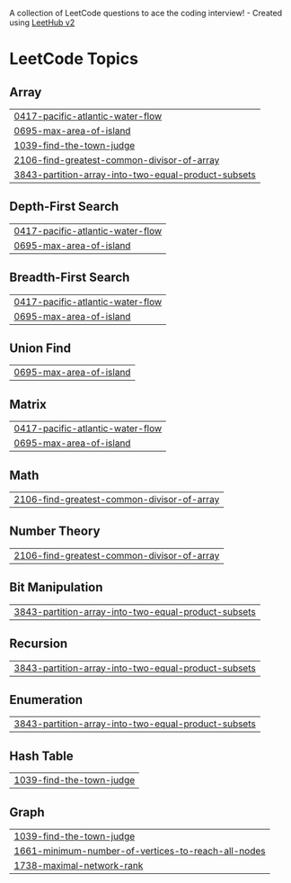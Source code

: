 A collection of LeetCode questions to ace the coding interview! - Created using [LeetHub v2](https://github.com/arunbhardwaj/LeetHub-2.0)
<!---LeetCode Topics Start-->
# LeetCode Topics
## Array
|  |
| ------- |
| [0417-pacific-atlantic-water-flow](https://github.com/Abhay-Rwt/problem-solving-vault/tree/master/0417-pacific-atlantic-water-flow) |
| [0695-max-area-of-island](https://github.com/Abhay-Rwt/problem-solving-vault/tree/master/0695-max-area-of-island) |
| [1039-find-the-town-judge](https://github.com/Abhay-Rwt/problem-solving-vault/tree/master/1039-find-the-town-judge) |
| [2106-find-greatest-common-divisor-of-array](https://github.com/Abhay-Rwt/problem-solving-vault/tree/master/2106-find-greatest-common-divisor-of-array) |
| [3843-partition-array-into-two-equal-product-subsets](https://github.com/Abhay-Rwt/problem-solving-vault/tree/master/3843-partition-array-into-two-equal-product-subsets) |
## Depth-First Search
|  |
| ------- |
| [0417-pacific-atlantic-water-flow](https://github.com/Abhay-Rwt/problem-solving-vault/tree/master/0417-pacific-atlantic-water-flow) |
| [0695-max-area-of-island](https://github.com/Abhay-Rwt/problem-solving-vault/tree/master/0695-max-area-of-island) |
## Breadth-First Search
|  |
| ------- |
| [0417-pacific-atlantic-water-flow](https://github.com/Abhay-Rwt/problem-solving-vault/tree/master/0417-pacific-atlantic-water-flow) |
| [0695-max-area-of-island](https://github.com/Abhay-Rwt/problem-solving-vault/tree/master/0695-max-area-of-island) |
## Union Find
|  |
| ------- |
| [0695-max-area-of-island](https://github.com/Abhay-Rwt/problem-solving-vault/tree/master/0695-max-area-of-island) |
## Matrix
|  |
| ------- |
| [0417-pacific-atlantic-water-flow](https://github.com/Abhay-Rwt/problem-solving-vault/tree/master/0417-pacific-atlantic-water-flow) |
| [0695-max-area-of-island](https://github.com/Abhay-Rwt/problem-solving-vault/tree/master/0695-max-area-of-island) |
## Math
|  |
| ------- |
| [2106-find-greatest-common-divisor-of-array](https://github.com/Abhay-Rwt/problem-solving-vault/tree/master/2106-find-greatest-common-divisor-of-array) |
## Number Theory
|  |
| ------- |
| [2106-find-greatest-common-divisor-of-array](https://github.com/Abhay-Rwt/problem-solving-vault/tree/master/2106-find-greatest-common-divisor-of-array) |
## Bit Manipulation
|  |
| ------- |
| [3843-partition-array-into-two-equal-product-subsets](https://github.com/Abhay-Rwt/problem-solving-vault/tree/master/3843-partition-array-into-two-equal-product-subsets) |
## Recursion
|  |
| ------- |
| [3843-partition-array-into-two-equal-product-subsets](https://github.com/Abhay-Rwt/problem-solving-vault/tree/master/3843-partition-array-into-two-equal-product-subsets) |
## Enumeration
|  |
| ------- |
| [3843-partition-array-into-two-equal-product-subsets](https://github.com/Abhay-Rwt/problem-solving-vault/tree/master/3843-partition-array-into-two-equal-product-subsets) |
## Hash Table
|  |
| ------- |
| [1039-find-the-town-judge](https://github.com/Abhay-Rwt/problem-solving-vault/tree/master/1039-find-the-town-judge) |
## Graph
|  |
| ------- |
| [1039-find-the-town-judge](https://github.com/Abhay-Rwt/problem-solving-vault/tree/master/1039-find-the-town-judge) |
| [1661-minimum-number-of-vertices-to-reach-all-nodes](https://github.com/Abhay-Rwt/problem-solving-vault/tree/master/1661-minimum-number-of-vertices-to-reach-all-nodes) |
| [1738-maximal-network-rank](https://github.com/Abhay-Rwt/problem-solving-vault/tree/master/1738-maximal-network-rank) |
<!---LeetCode Topics End-->